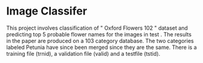 # Image Classifer

This project involves classification of " Oxford Flowers 102 " dataset and predicting top 5 probable flower names for the images in test .
The results in the paper are produced on a 103 category database. The two
categories labeled Petunia have since been merged since they are the same.
There is a training file (trnid), a validation file (valid)
and a testfile (tstid). 

